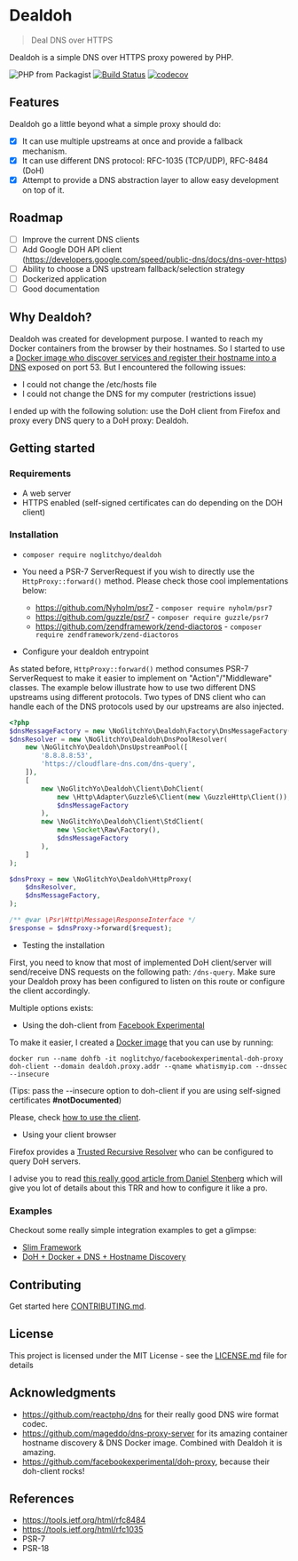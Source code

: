 # Dealdoh
> Deal DNS over HTTPS

Dealdoh is a simple DNS over HTTPS proxy powered by PHP.

![PHP from Packagist](https://img.shields.io/packagist/php-v/noglitchyo/dealdoh.svg)
[![Build Status](https://travis-ci.org/noglitchyo/dealdoh.svg?branch=master)](https://travis-ci.org/noglitchyo/dealdoh)
[![codecov](https://codecov.io/gh/noglitchyo/dealdoh/branch/master/graph/badge.svg)](https://codecov.io/gh/noglitchyo/dealdoh)

## Features

Dealdoh go a little beyond what a simple proxy should do:

- [x] It can use multiple upstreams at once and provide a fallback mechanism.
- [x] It can use different DNS protocol: RFC-1035 (TCP/UDP), RFC-8484 (DoH)
- [x] Attempt to provide a DNS abstraction layer to allow easy development on top of it.

## Roadmap

- [ ] Improve the current DNS clients
- [ ] Add Google DOH API client (https://developers.google.com/speed/public-dns/docs/dns-over-https)
- [ ] Ability to choose a DNS upstream fallback/selection strategy
- [ ] Dockerized application
- [ ] Good documentation

## Why Dealdoh?

Dealdoh was created for development purpose. I wanted to reach my Docker containers from the browser by their hostnames. 
So I started to use a [Docker image who discover services and register their hostname into a DNS](https://github.com/mageddo/dns-proxy-server) exposed on port 53.
But I encountered the following issues:
- I could not change the /etc/hosts file
- I could not change the DNS for my computer (restrictions issue)
 
I ended up with the following solution: use the DoH client from Firefox and proxy every DNS query to a DoH proxy: Dealdoh.

## Getting started

### Requirements

- A web server
- HTTPS enabled (self-signed certificates can do depending on the DOH client)

### Installation

- `composer require noglitchyo/dealdoh`

- You need a PSR-7 ServerRequest if you wish to directly use the `HttpProxy::forward()` method. 
Please check those cool implementations below:
    * https://github.com/Nyholm/psr7 - `composer require nyholm/psr7`
    * https://github.com/guzzle/psr7 - `composer require guzzle/psr7`
    * https://github.com/zendframework/zend-diactoros - `composer require zendframework/zend-diactoros`

- Configure your dealdoh entrypoint

As stated before, `HttpProxy::forward()` method consumes PSR-7 ServerRequest to make it easier to implement on "Action"/"Middleware" classes.
The example below illustrate how to use two different DNS upstreams using different protocols.
Two types of DNS client who can handle each of the DNS protocols used by our upstreams are also injected.

```php
<?php
$dnsMessageFactory = new \NoGlitchYo\Dealdoh\Factory\DnsMessageFactory();
$dnsResolver = new \NoGlitchYo\Dealdoh\DnsPoolResolver(
    new \NoGlitchYo\Dealdoh\DnsUpstreamPool([
        '8.8.8.8:53',
        'https://cloudflare-dns.com/dns-query',
    ]),
    [
        new \NoGlitchYo\Dealdoh\Client\DohClient(
            new \Http\Adapter\Guzzle6\Client(new \GuzzleHttp\Client()),
            $dnsMessageFactory
        ),
        new \NoGlitchYo\Dealdoh\Client\StdClient(
            new \Socket\Raw\Factory(), 
            $dnsMessageFactory
        ),
    ]
);

$dnsProxy = new \NoGlitchYo\Dealdoh\HttpProxy(
    $dnsResolver,
    $dnsMessageFactory,
);

/** @var \Psr\Http\Message\ResponseInterface */
$response = $dnsProxy->forward($request);
```
- Testing the installation

First, you need to know that most of implemented DoH client/server will send/receive DNS requests on the following path:
`/dns-query`. Make sure your Dealdoh proxy has been configured to listen on this route or configure the client accordingly.

Multiple options exists: 

* Using the doh-client from [Facebook Experimental](https://github.com/facebookexperimental/doh-proxy)

To make it easier, I created a [Docker image](https://hub.docker.com/) that you can use by running:

`docker run --name dohfb -it noglitchyo/facebookexperimental-doh-proxy doh-client --domain dealdoh.proxy.addr --qname whatismyip.com --dnssec --insecure`

(Tips: pass the --insecure option to doh-client if you are using self-signed certificates **#notDocumented**)

Please, check [how to use the client](https://github.com/facebookexperimental/doh-proxy#doh-client).
    
* Using your client browser  

Firefox provides a [Trusted Recursive Resolver](https://wiki.mozilla.org/Trusted_Recursive_Resolver) who can be configured to query DoH servers.

I advise you to read [this really good article from Daniel Stenberg](https://daniel.haxx.se/blog/2018/06/03/inside-firefoxs-doh-engine/) 
which will give you lot of details about this TRR and how to configure it like a pro. 

### Examples

Checkout some really simple integration examples to get a glimpse:

- [Slim Framework](examples/slim-integration/README.md) 
- [DoH + Docker + DNS + Hostname Discovery](examples/docker-firefox/README.md)

## Contributing

Get started here [CONTRIBUTING.md](CONTRIBUTING.md).

## License

This project is licensed under the MIT License - see the [LICENSE.md](LICENSE.md) file for details

## Acknowledgments

* https://github.com/reactphp/dns for their really good DNS wire format codec. 
* https://github.com/mageddo/dns-proxy-server for its amazing container hostname discovery & DNS Docker image.
Combined with Dealdoh it is amazing.
* https://github.com/facebookexperimental/doh-proxy, because their doh-client rocks!

## References

- https://tools.ietf.org/html/rfc8484
- https://tools.ietf.org/html/rfc1035
- PSR-7
- PSR-18
